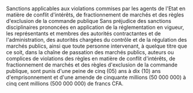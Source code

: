Sanctions applicables aux violations commises par les
agents de l'Etat en matière de conflit d'intérêts, de fractionnement de
marchés et des règles d'exclusion de la commande publique
Sans préjudice des sanctions disciplinaires prononcées en application de
la réglementation en vigueur, les représentants et membres des autorités
contractantes et de l'administration, des autorités chargées du
contrôle et de la régulation des marchés publics, ainsi que toute
personne intervenant, à quelque titre que ce soit, dans la chaîne de
passation des marchés publics, auteurs ou complices de violations des
règles en matière de conflit d'intérêts, de fractionnement de marchés et
des règles d'exclusion de la commande publique, sont punis d'une peine
de cinq (05) ans à dix (10) ans d'emprisonnement et d'une amende de
cinquante millions (50 000 000) à cinq cent millions (500 000 000) de
francs CFA.